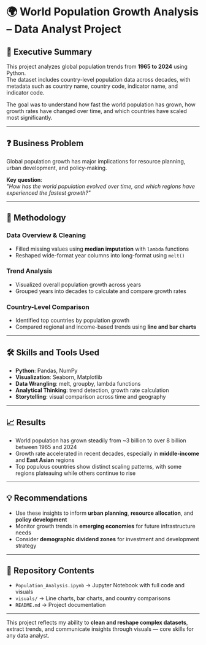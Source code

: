 # 🌍 World Population Growth Analysis – Data Analyst Project

## 📝 Executive Summary
This project analyzes global population trends from **1965 to 2024** using Python.  
The dataset includes country-level population data across decades, with metadata such as country name, country code, indicator name, and indicator code.

The goal was to understand how fast the world population has grown, how growth rates have changed over time, and which countries have scaled most significantly.

---

## ❓ Business Problem
Global population growth has major implications for resource planning, urban development, and policy-making.

**Key question**:  
*"How has the world population evolved over time, and which regions have experienced the fastest growth?"*

---

## 🔬 Methodology

### Data Overview & Cleaning
- Filled missing values using **median imputation** with `lambda` functions  
- Reshaped wide-format year columns into long-format using `melt()`

### Trend Analysis
- Visualized overall population growth across years  
- Grouped years into decades to calculate and compare growth rates

### Country-Level Comparison
- Identified top countries by population growth  
- Compared regional and income-based trends using **line and bar charts**

---

## 🛠️ Skills and Tools Used
- **Python**: Pandas, NumPy  
- **Visualization**: Seaborn, Matplotlib  
- **Data Wrangling**: melt, groupby, lambda functions  
- **Analytical Thinking**: trend detection, growth rate calculation  
- **Storytelling**: visual comparison across time and geography

---

## 📈 Results
- World population has grown steadily from ~3 billion to over 8 billion between 1965 and 2024  
- Growth rate accelerated in recent decades, especially in **middle-income** and **East Asian** regions  
- Top populous countries show distinct scaling patterns, with some regions plateauing while others continue to rise

---

## 💡 Recommendations
- Use these insights to inform **urban planning**, **resource allocation**, and **policy development**  
- Monitor growth trends in **emerging economies** for future infrastructure needs  
- Consider **demographic dividend zones** for investment and development strategy

---

## 📂 Repository Contents
- `Population_Analysis.ipynb` → Jupyter Notebook with full code and visuals  
- `visuals/` → Line charts, bar charts, and country comparisons  
- `README.md` → Project documentation

---

 This project reflects my ability to **clean and reshape complex datasets**, extract trends, and communicate insights through visuals — core skills for any data analyst.
